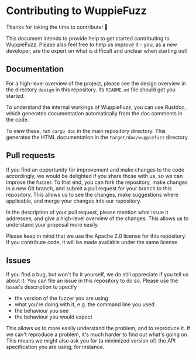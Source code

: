 # Contributing to WuppieFuzz

Thanks for taking the time to contribute! 🎉

This document intends to provide help to get started contributing to WuppieFuzz.
Please also feel free to help us improve it - you, as a new developer, are the
expert on what is difficult and unclear when starting out!

## Documentation

For a high-level overview of the project, please see the design overview in the
directory `design` in this repository. Its `README.md` file should get you
started.

To understand the internal workings of WuppieFuzz, you can use Rustdoc, which
generates documentation automatically from the doc comments in the code.

To view these, run `cargo doc` in the main repository directory. This generates
the HTML documentation in the `target/doc/wuppiefuzz` directory.

## Pull requests

If you find an opportunity for improvement and make changes to the code
accordingly, we would be delighted if you share those with us, so we can improve
the fuzzer. To that end, you can fork the repository, make changes in a new Git
branch, and submit a pull request for your branch to this repository. This allows
us to see the changes, make suggestions where applicable, and merge your changes
into our repository.

In the description of your pull request, please mention what issue it addresses,
and give a high-level overview of the changes. This allows us to understand your
proposal more easily.

Please keep in mind that we use the Apache 2.0 license for this repository. If
you contribute code, it will be made available under the same license.

## Issues

If you find a bug, but won't fix it yourself, we do still appreciate if you tell
us about it. You can file an issue in this repository to do so. Please use the
issue's description to specify

- the version of the fuzzer you are using
- what you're doing with it, e.g. the command line you used
- the behaviour you see
- the behaviour you would expect

This allows us to more easily understand the problem, and to reproduce it. If we
can't reproduce a problem, it's much harder to find out what's going on. This
means we might also ask you for (a minimized version of) the API specification
you are using, for instance.
